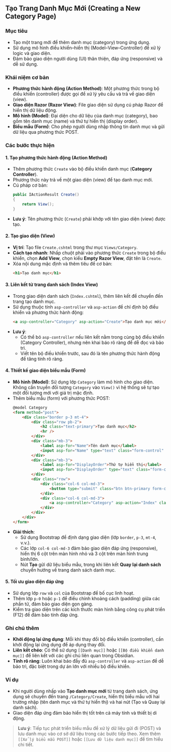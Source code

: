 ## Tạo Trang Danh Mục Mới (Creating a New Category Page)

### Mục tiêu
- Tạo một trang mới để thêm danh mục (category) trong ứng dụng.
- Sử dụng mô hình điều khiển–hiển thị (Model–View–Controller) để xử lý logic và giao diện.
- Đảm bảo giao diện người dùng (UI) thân thiện, đáp ứng (responsive) và dễ sử dụng.

### Khái niệm cơ bản
- **Phương thức hành động (Action Method)**: Một phương thức trong bộ điều khiển (controller) được gọi để xử lý yêu cầu và trả về giao diện (view).
- **Giao diện Razor (Razor View)**: File giao diện sử dụng cú pháp Razor để hiển thị dữ liệu động.
- **Mô hình (Model)**: Đại diện cho dữ liệu của danh mục (category), bao gồm tên danh mục (name) và thứ tự hiển thị (display order).
- **Biểu mẫu (Form)**: Cho phép người dùng nhập thông tin danh mục và gửi dữ liệu qua phương thức POST.

### Các bước thực hiện

#### 1. Tạo phương thức hành động (Action Method)
- Thêm phương thức `Create` vào bộ điều khiển danh mục (**Category Controller**).
- Phương thức này trả về một giao diện (view) để tạo danh mục mới.
- Cú pháp cơ bản:
  ```csharp
  public IActionResult Create()
  {
      return View();
  }
  ```
- **Lưu ý**: Tên phương thức (`Create`) phải khớp với tên giao diện (view) được tạo.

#### 2. Tạo giao diện (View)
- **Vị trí**: Tạo file `Create.cshtml` trong thư mục `Views/Category`.
- **Cách tạo nhanh**: Nhấp chuột phải vào phương thức `Create` trong bộ điều khiển, chọn **Add View**, chọn kiểu **Empty Razor View**, đặt tên là `Create`.
- Xóa nội dung mặc định và thêm tiêu đề cơ bản:
  ```html
  <h1>Tạo danh mục</h1>
  ```

#### 3. Liên kết từ trang danh sách (Index View)
- Trong giao diện danh sách (`Index.cshtml`), thêm liên kết để chuyển đến trang tạo danh mục.
- Sử dụng thuộc tính `asp-controller` và `asp-action` để chỉ định bộ điều khiển và phương thức hành động:
  ```html
  <a asp-controller="Category" asp-action="Create">Tạo danh mục mới</a>
  ```
- **Lưu ý**:
  - Có thể bỏ `asp-controller` nếu liên kết nằm trong cùng bộ điều khiển (Category Controller), nhưng nên khai báo rõ ràng để dễ đọc và bảo trì.
  - Viết tên bộ điều khiển trước, sau đó là tên phương thức hành động để tăng tính rõ ràng.

#### 4. Thiết kế giao diện biểu mẫu (Form)
- **Mô hình (Model)**: Sử dụng lớp `Category` làm mô hình cho giao diện. Không cần truyền đối tượng `Category` vào `View()` vì hệ thống sẽ tự tạo một đối tượng mới với giá trị mặc định.
- Thêm biểu mẫu (form) với phương thức POST:
  ```html
  @model Category
  <form method="post">
      <div class="border p-3 mt-4">
          <div class="row pb-2">
              <h2 class="text-primary">Tạo danh mục</h2>
              <hr />
          </div>
          <div class="mb-3">
              <label asp-for="Name">Tên danh mục</label>
              <input asp-for="Name" type="text" class="form-control" />
          </div>
          <div class="mb-3">
              <label asp-for="DisplayOrder">Thứ tự hiển thị</label>
              <input asp-for="DisplayOrder" type="text" class="form-control" />
          </div>
          <div class="row">
              <div class="col-6 col-md-3">
                  <button type="submit" class="btn btn-primary form-control">Tạo</button>
              </div>
              <div class="col-6 col-md-3">
                  <a asp-controller="Category" asp-action="Index" class="btn btn-outline-secondary form-control">Quay lại danh sách</a>
              </div>
          </div>
      </div>
  </form>
  ```
- **Giải thích**:
  - Sử dụng Bootstrap để định dạng giao diện (lớp `border`, `p-3`, `mt-4`, v.v.).
  - Các lớp `col-6 col-md-3` đảm bảo giao diện đáp ứng (responsive), hiển thị 6 cột trên màn hình nhỏ và 3 cột trên màn hình trung bình/lớn.
  - Nút **Tạo** gửi dữ liệu biểu mẫu, trong khi liên kết **Quay lại danh sách** chuyển hướng về trang danh sách danh mục.

#### 5. Tối ưu giao diện đáp ứng
- Sử dụng lớp `row` và `col` của Bootstrap để bố cục linh hoạt.
- Thêm lớp `p-0` hoặc `p-1` để điều chỉnh khoảng cách (padding) giữa các phần tử, đảm bảo giao diện gọn gàng.
- Kiểm tra giao diện trên các kích thước màn hình bằng công cụ phát triển (F12) để đảm bảo tính đáp ứng.

### Ghi chú thêm
- **Khởi động lại ứng dụng**: Mỗi khi thay đổi bộ điều khiển (controller), cần khởi động lại ứng dụng để áp dụng thay đổi.
- **Liên kết chéo**: Có thể sử dụng `[[Danh mục]]` hoặc `[[Bộ điều khiển danh mục]]` để liên kết với các ghi chú liên quan trong Obsidian.
- **Tính rõ ràng**: Luôn khai báo đầy đủ `asp-controller` và `asp-action` để dễ bảo trì, đặc biệt trong dự án lớn với nhiều bộ điều khiển.

### Ví dụ
- Khi người dùng nhấp vào **Tạo danh mục mới** từ trang danh sách, ứng dụng sẽ chuyển đến trang `/Category/Create`, hiển thị biểu mẫu với hai trường nhập (tên danh mục và thứ tự hiển thị) và hai nút (Tạo và Quay lại danh sách).
- Giao diện đáp ứng đảm bảo hiển thị tốt trên cả máy tính và thiết bị di động.

> **Lưu ý**: Tiếp tục phát triển biểu mẫu để xử lý dữ liệu gửi đi (POST) và lưu danh mục vào cơ sở dữ liệu trong các bước tiếp theo. Xem thêm `[[Xử lý biểu mẫu POST]]` hoặc `[[Lưu dữ liệu danh mục]]` để tìm hiểu chi tiết.